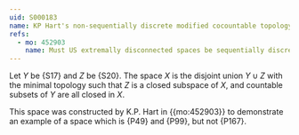 ```yaml
---
uid: S000183
name: KP Hart's non-sequentially discrete modified cocountable topology
refs:
  - mo: 452903
    name: Must US extremally disconnected spaces be sequentially discrete?
---
```


Let $Y$ be {S17} and $Z$ be {S20}. The space $X$ is the disjoint union $Y\cup Z$ with the minimal topology such that $Z$ is a closed subspace of $X$, and countable
subsets of $Y$ are all closed in $X$.

This space was constructed by K.P. Hart in {{mo:452903}} to demonstrate an
example of a space which is {P49} and {P99}, but not {P167}.
